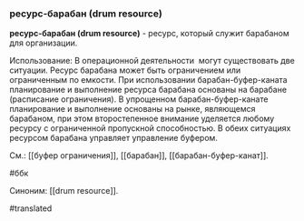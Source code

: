 ### ресурс-барабан (drum resource)

**ресурс-барабан (drum resource)** - ресурс, который служит барабаном для организации.

Использование: В операционной деятельности  могут существовать две ситуации. Ресурс барабана может быть ограничением или ограниченным по емкости. При использовании барабан-буфер-каната планирование и выполнение ресурса барабана основаны на барабане (расписание ограничения). В упрощенном барабан-буфер-канате планирование и выполнение основаны на рынке, являющемся барабаном, при этом второстепенное внимание уделяется любому ресурсу с ограниченной пропускной способностью. В обеих ситуациях ресурсом барабана управляет управление буфером.

См.: [[буфер ограничения]], [[барабан]], [[барабан-буфер-канат]].

#ббк

Синоним: [[drum resource]].

#translated
